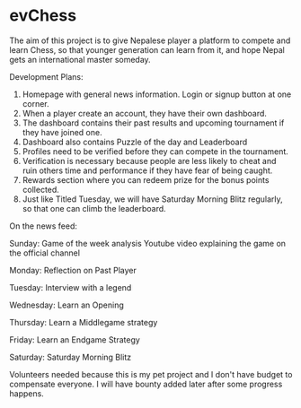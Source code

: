 # evChess

The aim of this project is to give Nepalese player a platform to compete and learn Chess,
so that younger generation can learn from it, and hope Nepal gets an international master
someday.


Development Plans:

1. Homepage with general news information. Login or signup button at one corner.
2. When a player create an account, they have their own dashboard.
3. The dashboard contains their past results and upcoming tournament if they have joined one.
4. Dashboard also contains Puzzle of the day and Leaderboard
5. Profiles need to be verified before they can compete in the tournament.
6. Verification is necessary because people are less likely to cheat and ruin others time and performance if they have fear of being caught.
7. Rewards section where you can redeem prize for the bonus points collected.
8. Just like Titled Tuesday, we will have Saturday Morning Blitz regularly, so that one can climb the leaderboard.

On the news feed:

Sunday: Game of the week analysis
        Youtube video explaining the game on the official channel
        
Monday: Reflection on Past Player

Tuesday: Interview with a legend

Wednesday: Learn an Opening

Thursday: Learn a Middlegame strategy

Friday: Learn an Endgame Strategy

Saturday: Saturday Morning Blitz


Volunteers needed because this is my pet project and I don't have budget to compensate everyone. I will have bounty added later after some progress happens.
